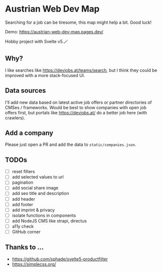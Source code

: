 # Austrian Web Dev Map

Searching for a job can be tiresome, this map might help a bit. Good luck!

Demo: https://austrian-web-dev-map.pages.dev/

Hobby project with Svelte v5.🪄

## Why?

I like searches like https://devjobs.at/teams/search, but I think they could be improved with a more stack-focused UI.

## Data sources

I'll add new data based on latest active job offers or partner directories of CMSes / frameworks. Would be best to show companies with open job offers first, but portals like https://devjobs.at/ do a better job here (with crawlers).

## Add a company

Please just open a PR and add the data to `static/companies.json`.

## TODOs

- [ ] reset filters
- [ ] add selected values to url
- [ ] pagination
- [ ] add social share image
- [ ] add seo title and description
- [ ] add header
- [ ] add footer
- [ ] add imprint & privacy
- [ ] isolate functions in components
- [ ] add NodeJS CMS like strapi, directus
- [ ] a11y check
- [ ] GitHub corner

## Thanks to ...

- https://github.com/sphade/svelte5-productfilter
- https://simplecss.org/
